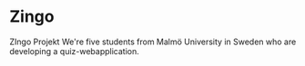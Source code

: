 # Zingo
ZIngo Projekt 
We're five students from Malmö University in Sweden who are developing a quiz-webapplication. 
